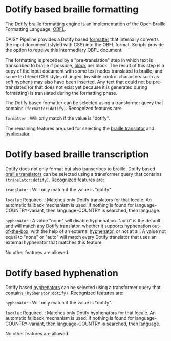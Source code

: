<link rel="dp2:permalink" href="http://daisy.github.io/pipeline/Get-Help/User-Guide/Braille/Dotify/">
<link rev="dp2:doc" href="../src/main/java/org/daisy/pipeline/braille/dotify/impl/DotifyCSSStyledDocumentTransform.java"/>
<link rev="dp2:doc" href="../src/main/java/org/daisy/pipeline/braille/dotify/impl/DotifyTranslatorImpl"/>
<link rel="rdf:type" href="http://www.daisy.org/ns/pipeline/userdoc"/>

# Dotify based braille formatting

The [Dotify][] braille formatting engine is an implementation of the
Open Braille Formatting Language, [OBFL][].

DAISY Pipeline provides a Dotify based
[formatter](http://daisy.github.io/pipeline/Get-Help/User-Guide/Braille/#braille-formatting)
that internally converts the input document (styled with CSS) into the
OBFL format. Scripts provide the option to retreive this intermediary
OBFL document.

The formatting is preceded by a "pre-translation" step in which text
is transcribed to braille if possible,
[block](https://www.w3.org/TR/2007/WD-css3-box-20070809/#block-level)
per block. The result of this step is a copy of the input document
with some text nodes translated to braille, and some text-level CSS
styles changed. Invisible control characters such as [soft
hyphens](https://www.unicode.org/reports/tr14/tr14-39.html#SoftHyphen)
may also have been inserted. Any text that could not be pre-translated
(or that does not exist yet because it is generated during formatting)
is translated during the formatting phase.

The Dotify based formatter can be selected using a transformer query
that contains `(formatter:dotify)`. Recognized features are:

`formatter`
: Will only match if the value is "dotify".

The remaining features are used for selecting the [braille
translator](http://daisy.github.io/pipeline/Get-Help/User-Guide/Braille/#braille-transcription)
and
[hyphenator](http://daisy.github.io/pipeline/Get-Help/User-Guide/Braille/#hyphenation).

# Dotify based braille transcription

Dotify does not only format but also transcribes to braille. Dotify
based [braille
translators](http://daisy.github.io/pipeline/Get-Help/User-Guide/Braille/#braille-transcription)
can be selected using a transformer query that contains
`(translator:dotify)`. Recognized features are:

`translator`
: Will only match if the value is "dotify"

`locale`
: Required.
: Matches only Dotify translators for that locale. An automatic
  fallback mechanism is used: if nothing is found for
  language-COUNTRY-variant, then language-COUNTRY is searched, then
  language.

`hyphenator`
: A value "none" will disable hyphenation. "auto" is the default and
  will match any Dotify translator, whether it supports hyphenation
  [out-of-the-box](#dotify-based-hyphenation), with the help of an
  external
  [hyphenator](http://daisy.github.io/pipeline/Get-Help/User-Guide/Braille/#hyphenation),
  or not at all. A value not equal to "none" or "auto" will match
  every Dotify translator that uses an external hyphenator that
  matches this feature.

No other features are allowed.

# Dotify based hyphenation

Dotify based
[hyphenators](http://daisy.github.io/pipeline/Get-Help/User-Guide/Braille/#hyphenation)
can be selected using a transformer query that contains
`(hyphenator:dotify)`. Recognized features are:

`hyphenator`
: Will only match if the value is "dotify".

`locale`
: Required.
: Matches only Dotify hyphenators for that locale. An automatic
  fallback mechanism is used: if nothing is found for
  language-COUNTRY-variant, then language-COUNTRY is searched, then
  language.

No other features are allowed.


[Dotify]: https://github.com/mtmse/dotify.formatter.impl
[OBFL]: https://mtmse.github.io/obfl/
